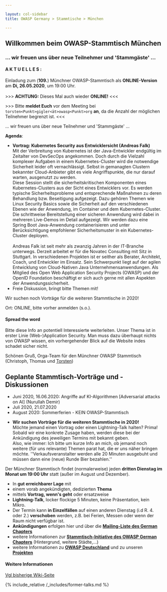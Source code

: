 ```yaml
---

layout: col-sidebar
title: OWASP Germany > Stammtische > München

---
```


## Willkommen beim OWASP-Stammtisch München
### ... wir freuen uns über neue Teilnehmer und 'Stammgäste' ...

#### A K T U E L L E S :
Einladung zum (**109.**) Münchner OWASP-Stammtisch als **ONLINE-Version** am **Di, 26.05.2020**, um 19:00 Uhr.<br><br> \>\>\> **ACHTUNG:** Dieses Mal auch wieder **ONLINE!** \<\<\<

\>\>\> Bitte **meldet Euch** vor dem Meeting bei `torsten<Punkt>gigler<ät>owasp<Punkt>org` **an**, da die Anzahl der möglichen Teilnehmer begrenzt ist. \<\<\<

... wir freuen uns über neue Teilnehmer und 'Stammgäste' ...

**Agenda**:
* **Vortrag: Kubernetes Security aus Entwicklersicht (Andreas Falk)**<br>Mit der Verbreitung von Kubernetes ist der Java-Entwickler endgültig im Zeitalter von DevSecOps angekommen.
Doch durch die Vielzahl komplexer Aufgaben in einem Kubernetes-Cluster wird die notwendige Sicherheit leider oft vernachlässigt. Selbst in gemanagten Clustern bekannter Cloud-Anbieter gibt es viele Angriffspunkte, die nur darauf warten, ausgenutzt zu werden.<br>Diese Session stellt die sicherheitskritischen Komponenten eines Kubernetes-Clusters aus der Sicht eines Entwicklers vor. Es werden typische Sicherheitsprobleme und entsprechende Maßnahmen zu deren Behandlung bzw. Beseitigung aufgezeigt. Dazu gehören Themen wie Linux Security Basics sowie die Sicherheit auf den verschiedenen Ebenen wie der Anwendung, im Container und dem Kubernetes-Cluster.<br>Die schrittweise Bereitstellung einer sicheren Anwendung wird dabei in mehreren Live-Demos im Detail aufgezeigt. Wir werden dazu eine Spring Boot Java-Anwendung containerisieren und unter Berücksichtigung empfohlener Sicherheitsmuster in ein Kubernetes-Cluster deployen.<br><br>Andreas Falk ist seit mehr als zwanzig Jahren in der IT-Branche unterwegs. Derzeit arbeitet er für die Novatec Consulting mit Sitz in Stuttgart. In verschiedenen Projekten ist er seither als Berater, Architekt, Coach, und Entwickler im Einsatz. Sein Schwerpunkt liegt auf der agilen Entwicklung von Cloud-Nativen Java Unternehmensanwendungen. Als Mitglied des Open Web Application Security Projects (OWASP) und der OpenID Foundation beschäftigt er sich auch gerne mit allen Aspekten der Anwendungssicherheit.
* Freie Diskussion, bringt bitte Themen mit!

Wir suchen noch Vorträge für die weiteren Stammtische in 2020!

Ort: ONLINE, bitte vorher anmelden (s.o.).

#### Spread the word

Bitte diese Info an potentiell Interessierte weiterleiten. Unser Thema ist in erster Linie (Web-)Application Security. Man muss dazu überhaupt nichts von OWASP wissen, ein vorhergehender Blick auf die Website indes schadet sicher nicht.

Schönen Gruß,
Orga-Team für den Münchner OWASP Stammtisch (Christoph, Thomas und [Torsten](https://www.owasp.org/index.php/User:T.Gigler)) 


## Geplante Stammtisch-Vorträge und -Diskussionen
* Juni 2020,  16.06.2020: Angriffe auf KI-Algorithmen [Adversarial attacks on AI] (Nurullah Demir)
* Juli 2020,  21.07.2020 
* August 2020: Sommerferien - KEIN OWASP-Stammtisch
<!-- * Dezember 2020: Weihnachtsferien - KEIN OWASP-Stammtisch -->

* <b>Wir suchen Vorträge für die weiteren Stammtische in 2020!</b><br>Möchte jemand einen Vortrag oder einen Lightning-Talk halten? Prima! Sobald wir eine konkrete Zusage haben, werden diese bei der Ankündigung des jeweiligen Termins mit bekannt geben.<br>Also, wie immer: Ich bitte um kurze Info an mich, ob jemand noch weitere (für uns relevante) Themen parat hat, die er uns näher bringen möchte. ''Verkaufsveranstalter werden alle 20 Minuten ausgebuht und müssen dann eine (neue) Runde Bier bezahlen.''

Der Münchner Stammtisch findet (normalerweise) jeden <b>dritten Dienstag im Monat um 19:00 Uhr</b> statt (außer im August und Dezember).<br>
* In <b>gut erreichbarer Lage</b> mit
* einem vorab angekündigten, dedizierten <b>Thema</b>
* mittels <b>Vortrag, wenn's geht</b> oder ersatzweise
* <b>Lightning-Talk</b>, locker flockige 5 Minuten, keine Präsentation, kein Mikro.
* Der Termin kann <b>in Einzelfällen</b> auf einen anderen Dienstag (i.d R. 4. oder 2.) <b>verschoben</b> werden, z.B. bei Ferien, Messen oder wenn der Raum nicht verfügbar ist. 
* <b>Ankündigungen</b> erfolgen hier und über die [<b>Mailing-Liste des German Chapters</b>](https://groups.google.com/a/owasp.org/group/germany-chapter/)
* weitere Informationen zur [<b>Stammtisch-Initiative des OWASP German Chapters</b>](/www-chapter-germany/stammtische/) (Hintergrund, weitere Städte,...)
* weitere Informationen zu [<b>OWASP Deutschland</b>](/www-chapter-germany/) und zu unseren [<b>Projekten</b>](/www-chapter-germany/#div-projekte)

#### Weitere Informationen
[Vgl bisherige Wiki-Seite](https://wiki.owasp.org/index.php/OWASP_German_Chapter_Stammtisch_Initiative/M%C3%BCnchen)


{% include_relative /_includes/former-talks.md %}

